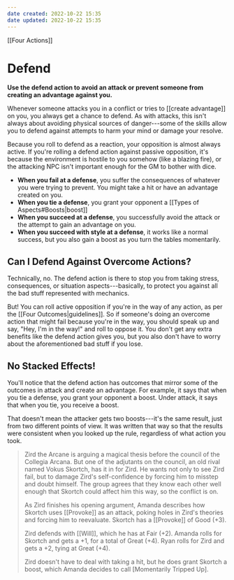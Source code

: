 ```yaml
---
date created: 2022-10-22 15:35
date updated: 2022-10-22 15:35
---
```


[[Four Actions]]

# Defend

**Use the defend action to avoid an attack or prevent someone from creating an advantage against you.**

Whenever someone attacks you in a conflict or tries to [[create advantage]] on you, you always get a chance to defend. As with attacks, this isn't always about avoiding physical sources of danger---some of the skills allow you to defend against attempts to harm your mind or damage your resolve.

Because you roll to defend as a reaction, your opposition is almost always active. If you're rolling a defend action against passive opposition, it's because the environment is hostile to you somehow (like a blazing fire), or the attacking NPC isn't important enough for the GM to bother with dice.

- **When you fail at a defense**, you suffer the consequences of whatever you were trying to prevent. You might take a hit or have an advantage created on you.
- **When you tie a defense**, you grant your opponent a [[Types of Aspects#Boosts|boost]]
- **When you succeed at a defense**, you successfully avoid the attack or the attempt to gain an advantage on you.
- **When you succeed with style at a defense**, it works like a normal success, but you also gain a boost as you turn the tables momentarily.

## Can I Defend Against Overcome Actions?

Technically, no. The defend action is there to stop you from taking stress, consequences, or situation aspects---basically, to protect you against all the bad stuff represented with mechanics.

But! You can roll active opposition if you're in the way of any action, as per the [[Four Outcomes|guidelines]]. So if someone's doing an overcome action that might fail because you're in the way, you should speak up and say, "Hey, I'm in the way!" and roll to oppose it. You don't get any extra benefits like the defend action gives you, but you also don't have to worry about the aforementioned bad stuff if you lose.

## No Stacked Effects!

You'll notice that the defend action has outcomes that mirror some of the outcomes in attack and create an advantage. For example, it says that when you tie a defense, you grant your opponent a boost. Under attack, it says that when you tie, you receive a boost.

That doesn't mean the attacker gets two boosts---it's the same result, just from two different points of view. It was written that way so that the results were consistent when you looked up the rule, regardless of what action you took.

> Zird the Arcane is arguing a magical thesis before the council of the Collegia Arcana. But one of the adjutants on the council, an old rival named Vokus Skortch, has it in for Zird. He wants not only to see Zird fail, but to damage Zird's self-confidence by forcing him to misstep and doubt himself. The group agrees that they know each other well enough that Skortch could affect him this way, so the conflict is on.
>
> As Zird finishes his opening argument, Amanda describes how Skortch uses [[Provoke]] as an attack, poking holes in Zird's theories and forcing him to reevaluate. Skortch has a [[Provoke]] of Good (+3).
>
> Zird defends with [[Will]], which he has at Fair (+2).
> Amanda rolls for Skortch and gets a +1, for a total of Great (+4).
> Ryan rolls for Zird and gets a +2, tying at Great (+4).
>
> Zird doesn't have to deal with taking a hit, but he does grant Skortch a boost, which Amanda decides to call [Momentarily Tripped Up].
